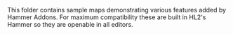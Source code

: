 This folder contains sample maps demonstrating various features added by Hammer Addons. For maximum compatibility these are built in HL2's Hammer so they are openable in all editors.
